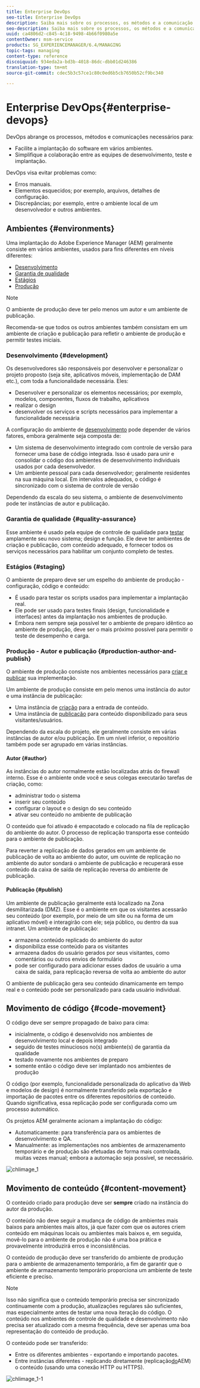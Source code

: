 ```yaml
---
title: Enterprise DevOps
seo-title: Enterprise DevOps
description: Saiba mais sobre os processos, os métodos e a comunicação necessários para facilitar a implantação e simplificar a colaboração.
seo-description: Saiba mais sobre os processos, os métodos e a comunicação necessários para facilitar a implantação e simplificar a colaboração.
uuid: ca4806d2-c845-4c18-9498-4b66f0980a5e
contentOwner: msm-service
products: SG_EXPERIENCEMANAGER/6.4/MANAGING
topic-tags: managing
content-type: reference
discoiquuid: 934eda2a-bd3b-4018-86dc-dbb01d246386
translation-type: tm+mt
source-git-commit: cdec5b3c57ce1c80c0ed6b5cb7650b52cf9bc340

---
```



# Enterprise DevOps{#enterprise-devops}

DevOps abrange os processos, métodos e comunicações necessários para:

* Facilite a implantação do software em vários ambientes.
* Simplifique a colaboração entre as equipes de desenvolvimento, teste e implantação.

DevOps visa evitar problemas como:

* Erros manuais.
* Elementos esquecidos; por exemplo, arquivos, detalhes de configuração.
* Discrepâncias; por exemplo, entre o ambiente local de um desenvolvedor e outros ambientes.

## Ambientes {#environments}

Uma implantação do Adobe Experience Manager (AEM) geralmente consiste em vários ambientes, usados para fins diferentes em níveis diferentes:

* [Desenvolvimento](#development)
* [Garantia de qualidade](#quality-assurance)
* [Estágios](#staging)
* [Produção](#production-author-and-publish)

>[!NOTE]
>
>O ambiente de produção deve ter pelo menos um autor e um ambiente de publicação.
>
>Recomenda-se que todos os outros ambientes também consistam em um ambiente de criação e publicação para refletir o ambiente de produção e permitir testes iniciais.

### Desenvolvimento {#development}

Os desenvolvedores são responsáveis por desenvolver e personalizar o projeto proposto (seja site, aplicativos móveis, implementação de DAM etc.), com toda a funcionalidade necessária. Eles:

* Desenvolver e personalizar os elementos necessários; por exemplo, modelos, componentes, fluxos de trabalho, aplicativos
* realizar o design
* desenvolver os serviços e scripts necessários para implementar a funcionalidade necessária

A configuração do ambiente de [desenvolvimento](/help/sites-developing/best-practices.md) pode depender de vários fatores, embora geralmente seja composta de:

* Um sistema de desenvolvimento integrado com controle de versão para fornecer uma base de código integrada. Isso é usado para unir e consolidar o código dos ambientes de desenvolvimento individuais usados por cada desenvolvedor.
* Um ambiente pessoal para cada desenvolvedor; geralmente residentes na sua máquina local. Em intervalos adequados, o código é sincronizado com o sistema de controle de versão

Dependendo da escala do seu sistema, o ambiente de desenvolvimento pode ter instâncias de autor e publicação.

### Garantia de qualidade {#quality-assurance}

Esse ambiente é usado pela equipe de controle de qualidade para [testar](/help/sites-developing/test-plan.md) amplamente seu novo sistema; design e função. Ele deve ter ambientes de criação e publicação, com conteúdo adequado, e fornecer todos os serviços necessários para habilitar um conjunto completo de testes.

### Estágios {#staging}

O ambiente de preparo deve ser um espelho do ambiente de produção - configuração, código e conteúdo:

* É usado para testar os scripts usados para implementar a implantação real.
* Ele pode ser usado para testes finais (design, funcionalidade e interfaces) antes da implantação nos ambientes de produção.
* Embora nem sempre seja possível ter o ambiente de preparo idêntico ao ambiente de produção, deve ser o mais próximo possível para permitir o teste de desempenho e carga.

### Produção - Autor e publicação {#production-author-and-publish}

O ambiente de produção consiste nos ambientes necessários para [criar e publicar](/help/sites-authoring/author.md#concept-of-authoring-and-publishing) sua implementação.

Um ambiente de produção consiste em pelo menos uma instância do autor e uma instância de publicação:

* Uma instância de [criação](#author) para a entrada de conteúdo.
* Uma instância de [publicação](#publish) para conteúdo disponibilizado para seus visitantes/usuários.

Dependendo da escala do projeto, ele geralmente consiste em várias instâncias de autor e/ou publicação. Em um nível inferior, o repositório também pode ser agrupado em várias instâncias.

#### Autor {#author}

As instâncias do autor normalmente estão localizadas atrás do firewall interno. Esse é o ambiente onde você e seus colegas executarão tarefas de criação, como:

* administrar todo o sistema
* inserir seu conteúdo
* configurar o layout e o design do seu conteúdo
* ativar seu conteúdo no ambiente de publicação

O conteúdo que foi ativado é empacotado e colocado na fila de replicação do ambiente do autor. O processo de replicação transporta esse conteúdo para o ambiente de publicação.

Para reverter a replicação de dados gerados em um ambiente de publicação de volta ao ambiente do autor, um ouvinte de replicação no ambiente do autor sondará o ambiente de publicação e recuperará esse conteúdo da caixa de saída de replicação reversa do ambiente de publicação.

#### Publicação {#publish}

Um ambiente de publicação geralmente está localizado na Zona desmilitarizada (DMZ). Esse é o ambiente em que os visitantes acessarão seu conteúdo (por exemplo, por meio de um site ou na forma de um aplicativo móvel) e interagirão com ele; seja público, ou dentro da sua intranet. Um ambiente de publicação:

* armazena conteúdo replicado do ambiente do autor
* disponibiliza esse conteúdo para os visitantes
* armazena dados do usuário gerados por seus visitantes, como comentários ou outros envios de formulário
* pode ser configurado para adicionar esses dados de usuário a uma caixa de saída, para replicação reversa de volta ao ambiente do autor

O ambiente de publicação gera seu conteúdo dinamicamente em tempo real e o conteúdo pode ser personalizado para cada usuário individual.

## Movimento de código {#code-movement}

O código deve ser sempre propagado de baixo para cima:

* inicialmente, o código é desenvolvido nos ambientes de desenvolvimento local e depois integrado
* seguido de testes minuciosos no(s) ambiente(s) de garantia da qualidade
* testado novamente nos ambientes de preparo
* somente então o código deve ser implantado nos ambientes de produção

O código (por exemplo, funcionalidade personalizada do aplicativo da Web e modelos de design) é normalmente transferido pela exportação e importação de pacotes entre os diferentes repositórios de conteúdo. Quando significativa, essa replicação pode ser configurada como um processo automático.

Os projetos AEM geralmente acionam a implantação do código:

* Automaticamente: para transferência para os ambientes de desenvolvimento e QA.
* Manualmente: as implementações nos ambientes de armazenamento temporário e de produção são efetuadas de forma mais controlada, muitas vezes manual; embora a automação seja possível, se necessário.

![chlimage_1](assets/chlimage_1.png)

## Movimento de conteúdo {#content-movement}

O conteúdo criado para produção deve ser **sempre** criado na instância do autor da produção.

O conteúdo não deve seguir a mudança de código de ambientes mais baixos para ambientes mais altos, já que fazer com que os autores criem conteúdo em máquinas locais ou ambientes mais baixos e, em seguida, movê-lo para o ambiente de produção não é uma boa prática e provavelmente introduzirá erros e inconsistências.

O conteúdo de produção deve ser transferido do ambiente de produção para o ambiente de armazenamento temporário, a fim de garantir que o ambiente de armazenamento temporário proporciona um ambiente de teste eficiente e preciso.

>[!NOTE]
>
>Isso não significa que o conteúdo temporário precisa ser sincronizado continuamente com a produção, atualizações regulares são suficientes, mas especialmente antes de testar uma nova iteração do código. O conteúdo nos ambientes de controle de qualidade e desenvolvimento não precisa ser atualizado com a mesma frequência, deve ser apenas uma boa representação do conteúdo de produção.

O conteúdo pode ser transferido:

* Entre os diferentes ambientes - exportando e importando pacotes.
* Entre instâncias diferentes - replicando diretamente (replicação[do](/help/sites-deploying/replication.md)AEM) o conteúdo (usando uma conexão HTTP ou HTTPS).

![chlimage_1-1](assets/chlimage_1-1.png)